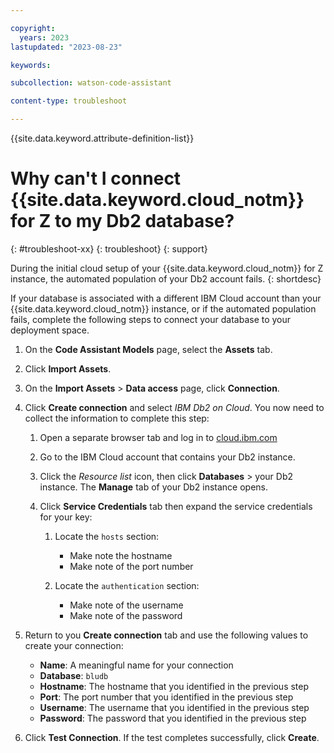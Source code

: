 ```yaml
---

copyright:
  years: 2023
lastupdated: "2023-08-23"

keywords:

subcollection: watson-code-assistant

content-type: troubleshoot

---
```



{{site.data.keyword.attribute-definition-list}}

# Why can't I connect {{site.data.keyword.cloud_notm}} for Z to my Db2 database?
{: #troubleshoot-xx}
{: troubleshoot}
{: support}

During the initial cloud setup of your {{site.data.keyword.cloud_notm}} for Z instance, the automated population of your Db2 account fails.
{: shortdesc}

If your database is associated with a different IBM Cloud account than your {{site.data.keyword.cloud_notm}} instance, or if the automated population fails, complete the following steps to connect your database to your deployment space.

1. On the **Code Assistant Models** page, select the **Assets** tab.

2. Click **Import Assets**.

3. On the **Import Assets** > **Data access** page, click **Connection**.

4. Click **Create connection** and select *IBM Db2 on Cloud*. You now need to collect the information to complete this step:

   1. Open a separate browser tab and log in to [cloud.ibm.com](cloud.ibm.com)
   2. Go to the IBM Cloud account that contains your Db2 instance.
   3. Click the *Resource list* icon, then click **Databases** > your Db2 instance. The **Manage** tab of your Db2 instance opens.
   4. Click **Service Credentials** tab then expand the service credentials for your key:

      1. Locate the `hosts` section:

         * Make note the hostname
         * Make note of the port number

      2. Locate the `authentication` section:

         * Make note of the username
         * Make note of the password

5. Return to you **Create connection** tab and use the following values to create your connection:

    * **Name**: A meaningful name for your connection
    * **Database**: `bludb`
    * **Hostname**: The hostname that you identified in the previous step
    * **Port**: The port number that you identified in the previous step
    * **Username**: The username that you identified in the previous step
    * **Password**: The password that you identified in the previous step

11. Click **Test Connection**. If the test completes successfully, click **Create**.
